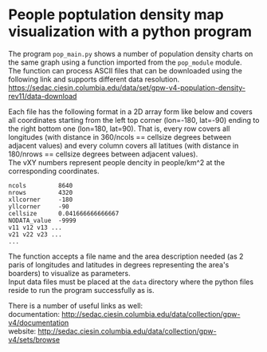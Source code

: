 # People poptulation density map visualization with a python program

The program `pop_main.py` shows a number of population density charts on the same graph using a function imported from the `pop_module` module.  
The function can process ASCII files that can be downloaded using the following link and supports different data resolution.  
https://sedac.ciesin.columbia.edu/data/set/gpw-v4-population-density-rev11/data-download  

Each file has the following format in a 2D array form like below and covers all coordinates starting from the left top corner (lon=-180, lat=-90) ending to the right bottom one (lon=180, lat=90). That is, every row covers all longitudes (with distance in 360/ncols == cellsize degrees between adjacent values) and every column covers all latitues (with distance in 180/nrows == cellsize degrees between adjacent values).  
The vXY numbers represent people dencity in people/km^2 at the corresponding coordinates.  
```
ncols         8640
nrows         4320
xllcorner     -180
yllcorner     -90
cellsize      0.041666666666667
NODATA_value  -9999
v11 v12 v13 ...
v21 v22 v23 ...
...
```
The function accepts a file name and the area description needed (as 2 paris of longitudes and latitudes in degrees representing the area's boarders) to visualize as parameters.  
Input data files must be placed at the `data` directory where the python files reside to run the program successfully as is.

There is a number of useful links as well:  
documentation: http://sedac.ciesin.columbia.edu/data/collection/gpw-v4/documentation  
website: http://sedac.ciesin.columbia.edu/data/collection/gpw-v4/sets/browse  
